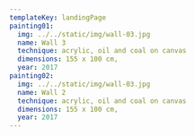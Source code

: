 ```yaml
---
templateKey: landingPage
painting01:
  img: ../../static/img/wall-03.jpg
  name: Wall 3
  technique: acrylic, oil and coal on canvas
  dimensions: 155 x 100 cm,
  year: 2017
painting02:
  img: ../../static/img/wall-03.jpg
  name: Wall 2
  technique: acrylic, oil and coal on canvas
  dimensions: 155 x 100 cm,
  year: 2017
---
```

